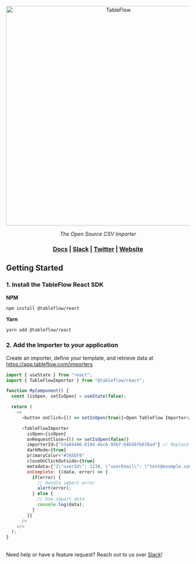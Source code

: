 <div align="center">
<a href="https://tableflow.com"><img src="https://tableflow-assets-cdn.s3.amazonaws.com/TableFlow-readme-header.png" width="600" alt="TableFlow"></a>

<em>The Open Source CSV Importer</em>

<h3>
    <a href="https://tableflow.com/docs">Docs</a> |
    <a href="https://join.slack.com/t/tableflow/shared_invite/zt-1psu47idh-vnItf_BaWcIWih8flGZ0fw">Slack</a> |
    <a href="https://twitter.com/tableflow">Twitter</a> |
    <a href="https://tableflow.com">Website</a> 
</h3>

</div>

## Getting Started

### 1. Install the TableFlow React SDK

**NPM**

```bash
npm install @tableflow/react
```

**Yarn**

```bash
yarn add @tableflow/react
```

### 2. Add the Importer to your application

Create an importer, define your template, and retrieve data at https://app.tableflow.com/importers

```javascript
import { useState } from "react";
import { TableFlowImporter } from "@tableflow/react";

function MyComponent() {
  const [isOpen, setIsOpen] = useState(false);

  return (
    <>
      <button onClick={() => setIsOpen(true)}>Open TableFlow Importer</button>

      <TableFlowImporter
        isOpen={isOpen}
        onRequestClose={() => setIsOpen(false)}
        importerId={"53a84496-819d-4ec6-93b7-b4b56fb676ad"} // Replace with your importer ID from https://app.tableflow.com/importers
        darkMode={true}
        primaryColor="#7A5EF8"
        closeOnClickOutside={true}
        metadata={"{\"userId\": 1234, \"userEmail\": \"test@example.com\"}"}
        onComplete: {(data, error) => {
          if(error) {
            // Handle import error
            alert(error);
          } else {
            // Use import data
            console.log(data);
          }
        }}
      />
    </>
  );
}
```

\
Need help or have a feature request? Reach out to us over [Slack](https://join.slack.com/t/tableflow/shared_invite/zt-1psu47idh-vnItf_BaWcIWih8flGZ0fw)!
